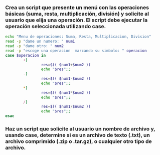 ### Crea un script que presente un menú con las operaciones básicas (suma, resta, multiplicación, división) y solicite al usuario que elija una operación. El script debe ejecutar la operación seleccionada utilizando case.
```bash
echo "Menu de operaciones: Suma, Resta, Multiplicacion, Division"
read -p "dame un numero: " num1
read -p "dame otro: " num2
read -p "escoge una operacion  marcando su simbolo: " operacion
case $operacion in
        +)
                res=$(( $num1+$num2 ))
                echo "$res";;
        -)
                res=$(( $num1-$num2 ))
                echo "$res";;
        *)
                res=$(( $num1*$num2 ))
                echo "$res";;
        /)
                res=$(( $num1/$num2 ))
                echo "$res";;
esac
```
### Haz un script que solicite al usuario un nombre de archivo y, usando case, determine si es un archivo de texto (.txt), un archivo comprimido (.zip o .tar.gz), o cualquier otro tipo de archivo.